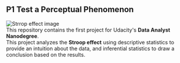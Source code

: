 ## P1 Test a Perceptual Phenomenon
![Strrop effect image](https://s-media-cache-ak0.pinimg.com/originals/5e/b0/28/5eb0287be8cecb149d45b4db02d4bb15.png)  
This repository contains the first project for Udacity's **Data Analyst Nanodegree**.  
This project analyzes the **Stroop effect** using descriptive statistics to provide an intuition about the data, and inferential statistics to draw a conclusion based on the results. 


